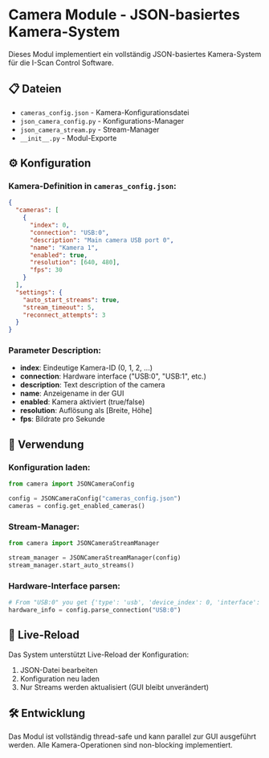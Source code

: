 # Camera Module - JSON-basiertes Kamera-System

Dieses Modul implementiert ein vollständig JSON-basiertes Kamera-System für die I-Scan Control Software.

## 📋 Dateien

- `cameras_config.json` - Kamera-Konfigurationsdatei
- `json_camera_config.py` - Konfigurations-Manager
- `json_camera_stream.py` - Stream-Manager
- `__init__.py` - Modul-Exporte

## ⚙️ Konfiguration

### Kamera-Definition in `cameras_config.json`:

```json
{
  "cameras": [
    {
      "index": 0,
      "connection": "USB:0",
      "description": "Main camera USB port 0",
      "name": "Kamera 1",
      "enabled": true,
      "resolution": [640, 480],
      "fps": 30
    }
  ],
  "settings": {
    "auto_start_streams": true,
    "stream_timeout": 5,
    "reconnect_attempts": 3
  }
}
```

### Parameter Description:

- **index**: Eindeutige Kamera-ID (0, 1, 2, ...)
- **connection**: Hardware interface ("USB:0", "USB:1", etc.)
- **description**: Text description of the camera
- **name**: Anzeigename in der GUI
- **enabled**: Kamera aktiviert (true/false)
- **resolution**: Auflösung als [Breite, Höhe]
- **fps**: Bildrate pro Sekunde

## 🔧 Verwendung

### Konfiguration laden:
```python
from camera import JSONCameraConfig

config = JSONCameraConfig("cameras_config.json")
cameras = config.get_enabled_cameras()
```

### Stream-Manager:
```python
from camera import JSONCameraStreamManager

stream_manager = JSONCameraStreamManager(config)
stream_manager.start_auto_streams()
```

### Hardware-Interface parsen:
```python
# From "USB:0" you get {'type': 'usb', 'device_index': 0, 'interface': 0}
hardware_info = config.parse_connection("USB:0")
```

## 🔄 Live-Reload

Das System unterstützt Live-Reload der Konfiguration:
1. JSON-Datei bearbeiten
2. Konfiguration neu laden
3. Nur Streams werden aktualisiert (GUI bleibt unverändert)

## 🛠️ Entwicklung

Das Modul ist vollständig thread-safe und kann parallel zur GUI ausgeführt werden. Alle Kamera-Operationen sind non-blocking implementiert.
